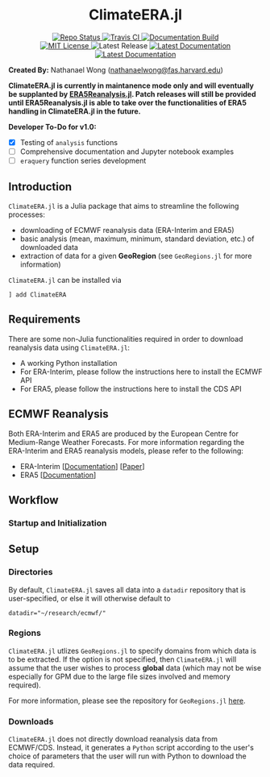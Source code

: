 # **<div align="center">ClimateERA.jl</div>**

<p align="center">
  <a href="https://www.repostatus.org/#active">
    <img alt="Repo Status" src="https://www.repostatus.org/badges/latest/inactive.svg?style=flat-square" />
  </a>
  <a href="https://travis-ci.com/github/natgeo-wong/ClimateERA.jl">
    <img alt="Travis CI" src="https://travis-ci.com/natgeo-wong/ClimateERA.jl.svg?branch=master&style=flat-square">
  </a>
  <a href="https://github.com/natgeo-wong/ClimateERA.jl/actions?query=workflow%3ADocumentation">
    <img alt="Documentation Build" src="https://github.com/natgeo-wong/ClimateERA.jl/workflows/Documentation/badge.svg">
  </a>
  <br>
  <a href="https://mit-license.org">
    <img alt="MIT License" src="https://img.shields.io/badge/License-MIT-blue.svg?style=flat-square">
  </a>
  <img alt="Latest Release" src="https://img.shields.io/github/v/release/natgeo-wong/ClimateERA.jl">
  <a href="https://natgeo-wong.github.io/ClimateERA.jl/stable/">
    <img alt="Latest Documentation" src="https://img.shields.io/badge/docs-stable-blue.svg?style=flat-square">
  </a>
  <a href="https://natgeo-wong.github.io/ClimateERA.jl/dev/">
    <img alt="Latest Documentation" src="https://img.shields.io/badge/docs-latest-blue.svg?style=flat-square">
  </a>
</p>

**Created By:** Nathanael Wong (nathanaelwong@fas.harvard.edu)

**ClimateERA.jl is currently in maintanence mode only and will eventually be supplanted by [ERA5Reanalysis.jl](https://github.com/natgeo-wong/ERA5Reanalysis.jl).  Patch releases will still be provided until ERA5Reanalysis.jl is able to take over the functionalities of ERA5 handling in ClimateERA.jl in the future.**

**Developer To-Do for v1.0:**
* [x] Testing of `analysis` functions
* [ ] Comprehensive documentation and Jupyter notebook examples
* [ ] `eraquery` function series development

## Introduction

`ClimateERA.jl` is a Julia package that aims to streamline the following processes:
* downloading of ECMWF reanalysis data (ERA-Interim and ERA5)
* basic analysis (mean, maximum, minimum, standard deviation, etc.) of downloaded data
* extraction of data for a given **GeoRegion** (see `GeoRegions.jl` for more information)

`ClimateERA.jl` can be installed via
```
] add ClimateERA
```

## Requirements
There are some non-Julia functionalities required in order to download reanalysis data using `ClimateERA.jl`:
* A working Python installation
* For ERA-Interim, please follow the instructions here to install the ECMWF API
* For ERA5, please follow the instructions here to install the CDS API

## ECMWF Reanalysis
Both ERA-Interim and ERA5 are produced by the European Centre for Medium-Range Weather Forecasts.  For more information regarding the ERA-Interim and ERA5 reanalysis models, please refer to the following:
* ERA-Interim [[Documentation](https://www.ecmwf.int/en/elibrary/8174-era-interim-archive-version-20)] [[Paper](https://rmets.onlinelibrary.wiley.com/doi/full/10.1002/qj.828)]
* ERA5 [[Documentation](https://confluence.ecmwf.int/display/CKB/ERA5%3A+data+documentation)]

## Workflow

### Startup and Initialization

## Setup
### Directories
By default, `ClimateERA.jl` saves all data into a `datadir` repository that is user-specified, or else it will otherwise default to
```
datadir="~/research/ecmwf/"
```

### Regions
`ClimateERA.jl` utlizes `GeoRegions.jl` to specify domains from which data is to be extracted.  If the option is not specified, then `ClimateERA.jl` will assume that the user wishes to process **global** data (which may not be wise especially for GPM due to the large file sizes involved and memory required).

For more information, please see the repository for `GeoRegions.jl` [here](https://github.com/natgeo-wong/GeoRegions.jl).

### Downloads
`ClimateERA.jl` does not directly download reanalysis data from ECMWF/CDS.  Instead, it generates a `Python` script according to the user's choice of parameters that the user will run with Python to download the data required.
